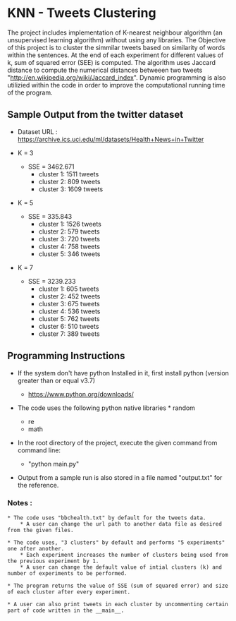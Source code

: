 # KNN - Tweets Clustering

The project includes implementation of K-nearest neighbour algorithm (an unsupervised learning algorithm) without using any libraries. The Objective of this project is to cluster the simmilar tweets based on similarity of words within the sentences. At the end of each experiment for different values of k, sum of squared error (SEE) is computed. The algorithm uses Jaccard distance to compute the numerical distances betweeen two tweets "http://en.wikipedia.org/wiki/Jaccard_index". Dynamic programming is also utilizied within the code in order to improve the computational running time of the program.

## Sample Output from the twitter dataset

* Dataset URL : https://archive.ics.uci.edu/ml/datasets/Health+News+in+Twitter

* K = 3
    * SSE = 3462.671
        * cluster 1: 1511 tweets
        * cluster 2: 809 tweets
        * cluster 3: 1609 tweets

* K = 5 
    * SSE = 335.843
        * cluster 1: 1526 tweets
        * cluster 2: 579 tweets 
        * cluster 3: 720 tweets 
        * cluster 4: 758 tweets 
        * cluster 5: 346 tweets

* K = 7 
    * SSE = 3239.233
        * cluster 1: 605 tweets
        * cluster 2: 452 tweets
        * cluster 3: 675 tweets
        * cluster 4: 536 tweets
        * cluster 5: 762 tweets
        * cluster 6: 510 tweets
        * cluster 7: 389 tweets
	
## Programming Instructions

* If the system don't have python Installed in it, first install python (version greater than or equal v3.7)
	* https://www.python.org/downloads/
* The code uses the following python native libraries
        * random
	* re
	* math
* In the root directory of the project, execute the given command from command line:
	* "python main.py"

* Output from a sample run is also stored in a file named "output.txt" for the reference.

### Notes :
	* The code uses "bbchealth.txt" by default for the tweets data.
		* A user can change the url path to another data file as desired from the given files.

 	* The code uses, "3 clusters" by default and performs "5 experiments" one after another.
		* Each experiment increases the number of clusters being used from the previous experiment by 1.
		* A user can change the default value of intial clusters (k) and number of experiments to be performed.

 	* The program returns the value of SSE (sum of squared error) and size of each cluster after every experiment.

 	* A user can also print tweets in each cluster by uncommenting certain part of code written in the __main__.
